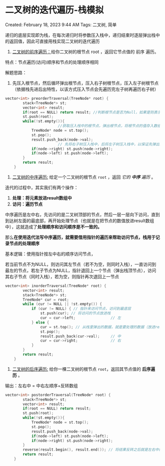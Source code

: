 # 二叉树的迭代遍历-栈模拟

Created: February 18, 2023 9:44 AM
Tags: 二叉树, 简单

递归的底层实现即为栈，在每次递归时将参数压入栈中，递归结束时逐层弹出栈中的返回值，因此可直接用栈实现二叉树的迭代遍历

1. [二叉树的前序遍历：](https://leetcode.cn/problems/binary-tree-preorder-traversal/)给你二叉树的根节点 root ，返回它节点值的 前序 遍历。

特点：节点遍历(访问)顺序和节点的处理顺序相同

解题思路：

1. 先压入根节点，然后循环弹出根节点，压入右子树根节点，压入左子树根节点（依据栈先进后出特性，以该方式压入节点会先遍历完左子树再遍历右子树）

```cpp
vector<int> preorderTraversal(TreeNode* root) {
        stack<TreeNode*> st;
        vector<int> result;
        if(root == NULL) return result; //判断根节点是否为Null，如果是则表示该树是空树，直接返回结果
        st.push(root);
        while(!st.empty()){
						//获取压入栈中的根节点，弹出根节点，将根节点的值存入数组
            TreeNode* node = st.top(); 
            st.pop();
            result.push_back(node->val); 
						// 先将右子树压入栈中，后将左子树压入栈中，以保证先弹出左节点、后弹出右节点
            if(node->right) st.push(node->right);
            if(node->left) st.push(node->left);
        }
        return result;
    }
```

1. [二叉树的中序遍历:](https://leetcode.cn/problems/binary-tree-inorder-traversal/) 给定一个二叉树的根节点 `root` ，返回 *它的 **中序** 遍历* 。

迭代的过程中，其实我们有两个操作：

1. **处理：将元素放进result数组中**
2. **访问：遍历节点**

中序遍历是左中右，先访问的是二叉树顶部的节点，然后一层一层向下访问，直到到达树左面的最底部，再开始处理节点（也就是在把节点的数值放进result数组中），这就造成了**处理顺序和访问顺序是不一致的。**

那么**在使用迭代法写中序遍历，就需要借用指针的遍历来帮助访问节点，栈用于记录节点的处理顺序**

基本逻辑：使用指针按左中右的顺序访问节点，

若当前节点不为NULL，则访问其左节点（若不为空，则同时入栈），一直访问到最左的节点，若左子节点为NULL，指针退回上一个节点（弹出栈顶节点），访问其右子节点（同时入栈），若为空，则指针再次退回上一节点

```cpp
vector<int> inorderTraversal(TreeNode* root) {
        vector<int> result;
        stack<TreeNode*> st;
        TreeNode* cur = root;
        while (cur != NULL || !st.empty()) {
            if (cur != NULL) { // 指针来访问节点，访问到最底层
                st.push(cur); // 将访问的节点放进栈
                cur = cur->left;                // 左
            } else {
                cur = st.top(); // 从栈里弹出的数据，就是要处理的数据（放进result数组里的数据）
                st.pop();
                result.push_back(cur->val);     // 中
                cur = cur->right;               // 右
            }
        }
        return result;
    }
```

1. [二叉树的后序遍历:](https://leetcode.cn/problems/binary-tree-postorder-traversal/) 给你一棵二叉树的根节点 `root`，返回其节点值的 **后序遍历** 。

输出：左右中 = 中右左顺序+反转数组

```cpp
vector<int> postorderTraversal(TreeNode* root) {
        stack<TreeNode*> st;
        vector<int> result;
        if(root == NULL) return result;
        st.push(root);
        while(!st.empty()){
            TreeNode* node = st.top();
            st.pop();
            result.push_back(node->val);
            if(node->left) st.push(node->left);
            if(node->right) st.push(node->right);
        }
        reverse(result.begin(), result.end()); // 将结果反转之后就是左右中的顺序了
        return result;
    }
```